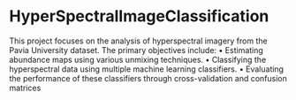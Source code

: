 # HyperSpectralImageClassification
This project focuses on the analysis of hyperspectral imagery from the Pavia University dataset. The primary objectives include:
•	Estimating abundance maps using various unmixing techniques.
•	Classifying the hyperspectral data using multiple machine learning classifiers.
•	Evaluating the performance of these classifiers through cross-validation and confusion matrices
